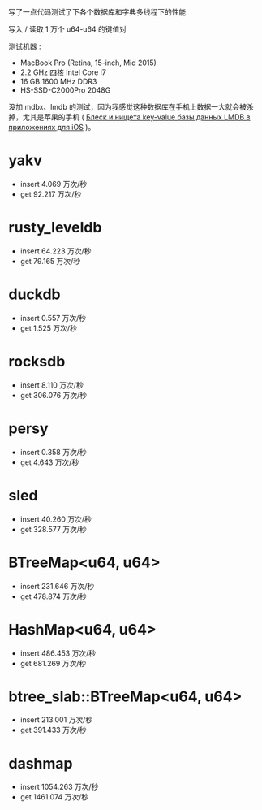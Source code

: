 写了一点代码测试了下各个数据库和字典多线程下的性能

写入 / 读取 1 万个 u64-u64 的键值对

测试机器 :

* MacBook Pro (Retina, 15-inch, Mid 2015)
* 2.2 GHz 四核 Intel Core i7
* 16 GB 1600 MHz DDR3
* HS-SSD-C2000Pro 2048G

没加 mdbx、lmdb 的测试，因为我感觉这种数据库在手机上数据一大就会被杀掉，尤其是苹果的手机 ( [Блеск и нищета key-value базы данных LMDB в приложениях для iOS](https://habr.com/ru/company/vk/blog/480850/) )。

# yakv
* insert 4.069 万次/秒
* get 92.217 万次/秒

# rusty_leveldb
* insert 64.223 万次/秒
* get 79.165 万次/秒

# duckdb
* insert 0.557 万次/秒
* get 1.525 万次/秒

# rocksdb
* insert 8.110 万次/秒
* get 306.076 万次/秒

# persy
* insert 0.358 万次/秒
* get 4.643 万次/秒

# sled
* insert 40.260 万次/秒
* get 328.577 万次/秒

# BTreeMap<u64, u64>
* insert 231.646 万次/秒
* get 478.874 万次/秒

# HashMap<u64, u64>
* insert 486.453 万次/秒
* get 681.269 万次/秒

# btree_slab::BTreeMap<u64, u64>
* insert 213.001 万次/秒
* get 391.433 万次/秒

# dashmap
* insert 1054.263 万次/秒
* get 1461.074 万次/秒

